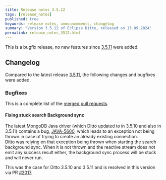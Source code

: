 ```yaml
---
title: Release notes 3.5.12
tags: [release_notes]
published: true
keywords: release notes, announcements, changelog
summary: "Version 3.5.12 of Eclipse Ditto, released on 13.09.2024"
permalink: release_notes_3512.html
---
```


This is a bugfix release, no new features since [3.5.11](release_notes_3511.html) were added.

## Changelog

Compared to the latest release [3.5.11](release_notes_3511.html), the following changes and bugfixes were added.

### Bugfixes

This is a complete list of the
[merged pull requests](https://github.com/eclipse-ditto/ditto/pulls?q=is%3Apr+milestone%3A3.5.12).

#### Fixing stuck search Background sync

The latest MongoDB Java driver (which Ditto updated to in 3.5.10 and also in 3.5.11) contains a bug, 
[JAVA-5600](https://jira.mongodb.org/browse/JAVA-5600), which leads to an exception not being thrown in case of trying
to create an already existing connection.  
Ditto was relying on that exception being thrown when starting the search background sync. When it is not thrown and
the reactive stream does not emit any success result either, the background sync process will be stuck and will never 
run.  

This was the case for Ditto 3.5.10 and 3.5.11 and is resolved in this version via PR 
[#2017](https://github.com/eclipse-ditto/ditto/pull/2017).
